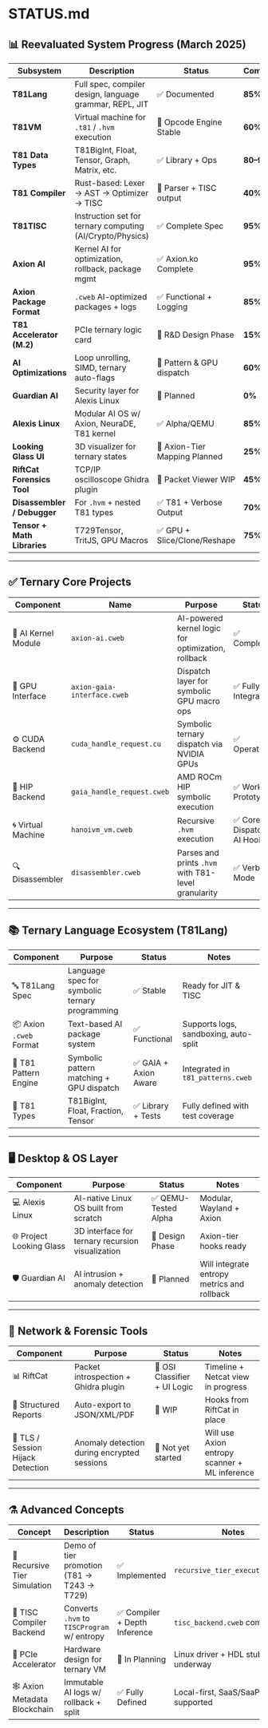 # **STATUS.md**

## 📊 Reevaluated System Progress (March 2025)

| Subsystem | Description | Status | Completion |
|-----------|-------------|--------|------------|
| **T81Lang** | Full spec, compiler design, language grammar, REPL, JIT | ✅ Documented | **85%** |
| **T81VM** | Virtual machine for `.t81` / `.hvm` execution | 🔄 Opcode Engine Stable | **60%** |
| **T81 Data Types** | T81BigInt, Float, Tensor, Graph, Matrix, etc. | ✅ Library + Ops | **80–95%** |
| **T81 Compiler** | Rust-based: Lexer → AST → Optimizer → TISC | 🔄 Parser + TISC output | **40%** |
| **T81TISC** | Instruction set for ternary computing (AI/Crypto/Physics) | ✅ Complete Spec | **95%** |
| **Axion AI** | Kernel AI for optimization, rollback, package mgmt | ✅ Axion.ko Complete | **95%** |
| **Axion Package Format** | `.cweb` AI-optimized packages + logs | ✅ Functional + Logging | **85%** |
| **T81 Accelerator (M.2)** | PCIe ternary logic card | 🧠 R&D Design Phase | **15%** |
| **AI Optimizations** | Loop unrolling, SIMD, ternary auto-flags | 🔄 Pattern & GPU dispatch | **60%** |
| **Guardian AI** | Security layer for Alexis Linux | 🔲 Planned | **0%** |
| **Alexis Linux** | Modular AI OS w/ Axion, NeuraDE, T81 kernel | ✅ Alpha/QEMU | **85%** |
| **Looking Glass UI** | 3D visualizer for ternary states | 🧠 Axion-Tier Mapping Planned | **25%** |
| **RiftCat Forensics Tool** | TCP/IP oscilloscope Ghidra plugin | 🔄 Packet Viewer WIP | **45%** |
| **Disassembler / Debugger** | For `.hvm` + nested T81 types | ✅ T81 + Verbose Output | **70%** |
| **Tensor + Math Libraries** | T729Tensor, TritJS, GPU Macros | ✅ GPU + Slice/Clone/Reshape | **75%** |

---

## ✅ Ternary Core Projects

| Component | Name | Purpose | Status | Notes |
|----------|------|---------|--------|-------|
| 🧠 AI Kernel Module | `axion-ai.cweb` | AI-powered kernel logic for optimization, rollback | ✅ Complete | NLP, rollback, TBIN hooks, entropy metrics |
| 🔌 GPU Interface | `axion-gaia-interface.cweb` | Dispatch layer for symbolic GPU macro ops | ✅ Fully Integrated | Supports CUDA + HIP |
| ⚙️ CUDA Backend | `cuda_handle_request.cu` | Symbolic ternary dispatch via NVIDIA GPUs | ✅ Operational | Validated with `t81_patterns.cweb` |
| 🧠 HIP Backend | `gaia_handle_request.cweb` | AMD ROCm HIP symbolic execution | ✅ Working Prototype | Mirrors CUDA for parity |
| 🌀 Virtual Machine | `hanoivm_vm.cweb` | Recursive `.hvm` execution | ✅ Core Dispatch + AI Hooks | Executes symbolic + tiered ops |
| 🔍 Disassembler | `disassembler.cweb` | Parses and prints `.hvm` with T81-level granularity | ✅ Verbose Mode | Supports all AI + tensor instructions |

---

## 📚 Ternary Language Ecosystem (T81Lang)

| Component | Purpose | Status | Notes |
|----------|---------|--------|-------|
| 🔤 T81Lang Spec | Language spec for symbolic ternary programming | ✅ Stable | Ready for JIT & TISC |
| 📦 Axion `.cweb` Format | Text-based AI package system | ✅ Functional | Supports logs, sandboxing, auto-split |
| 🧠 T81 Pattern Engine | Symbolic pattern matching + GPU dispatch | ✅ GAIA + Axion Aware | Integrated in `t81_patterns.cweb` |
| 💾 T81 Types | T81BigInt, Float, Fraction, Tensor | ✅ Library + Tests | Fully defined with test coverage |

---

## 🖥️ Desktop & OS Layer

| Component | Purpose | Status | Notes |
|----------|---------|--------|-------|
| 💻 Alexis Linux | AI-native Linux OS built from scratch | ✅ QEMU-Tested Alpha | Modular, Wayland + Axion |
| 🌐 Project Looking Glass | 3D interface for ternary recursion visualization | 🧠 Design Phase | Axion-tier hooks ready |
| 🛡️ Guardian AI | AI intrusion + anomaly detection | 🔲 Planned | Will integrate entropy metrics and rollback |

---

## 📡 Network & Forensic Tools

| Component | Purpose | Status | Notes |
|----------|---------|--------|-------|
| 📊 RiftCat | Packet introspection + Ghidra plugin | 🔄 OSI Classifier + UI Logic | Timeline + Netcat view in progress |
| 📁 Structured Reports | Auto-export to JSON/XML/PDF | 🧠 WIP | Hooks from RiftCat in place |
| 🔐 TLS / Session Hijack Detection | Anomaly detection during encrypted sessions | 🔲 Not yet started | Will use Axion entropy scanner + ML inference |

---

## ⚗️ Advanced Concepts

| Concept | Description | Status | Notes |
|--------|-------------|--------|-------|
| 🔁 Recursive Tier Simulation | Demo of tier promotion (T81 → T243 → T729) | ✅ Implemented | `recursive_tier_execution.cweb` |
| 📐 TISC Compiler Backend | Converts `.hvm` to `TISCProgram` w/ entropy | ✅ Compiler + Depth Inference | `tisc_backend.cweb` complete |
| 🧬 PCIe Accelerator | Hardware design for ternary VM | 🧠 In Planning | Linux driver + HDL stub underway |
| 🕸️ Axion Metadata Blockchain | Immutable AI logs w/ rollback + split | ✅ Fully Defined | Local-first, SaaS/SaaP toggle supported |
